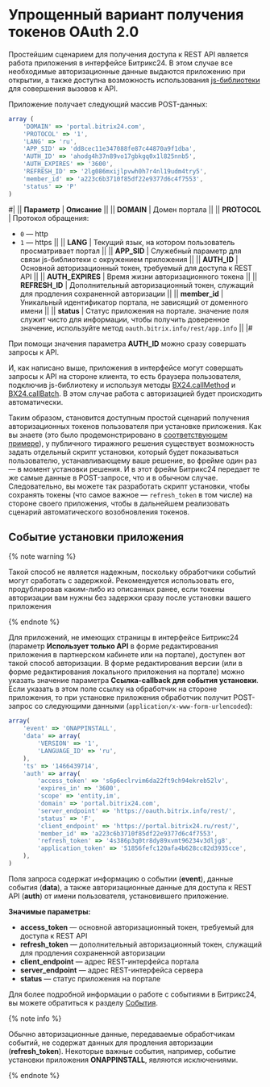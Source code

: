 # Упрощенный вариант получения токенов OAuth 2.0

Простейшим сценарием для получения доступа к REST API является работа приложения в интерфейсе Битрикс24. В этом случае все необходимые авторизационные данные выдаются приложению при открытии, а также доступна возможность использования [js-библиотеки](../bx24-js-sdk/index.md) для совершения вызовов к API.

Приложение получает следующий массив POST-данных:

```js
array (
    'DOMAIN' => 'portal.bitrix24.com',
    'PROTOCOL' => '1',
    'LANG' => 'ru',
    'APP_SID' => 'dd8cec11e347088fe87c44870a9f1dba',
    'AUTH_ID' => 'ahodg4h37n89vo17gbkgq0x1l825nnb5',
    'AUTH_EXPIRES' => '3600',
    'REFRESH_ID' => '2lg086mxijlpvwh0h7r4nl19udm4try5',
    'member_id' => 'a223c6b3710f85df22e9377d6c4f7553',
    'status' => 'P'
)
```

#|
|| **Параметр** | **Описание** ||
|| **DOMAIN** | Домен портала ||
|| **PROTOCOL** | Протокол обращения:
- `0` — http
- `1` — https
||
|| **LANG** | Текущий язык, на котором пользователь просматривает портал ||
|| **APP_SID** | Служебный параметр для связи js-библиотеки с окружением приложения ||
|| **AUTH_ID** | Основной авторизационный токен, требуемый для доступа к REST API ||
|| **AUTH_EXPIRES** | Время жизни авторизационного токена ||
|| **REFRESH_ID** | Дополнительный авторизационный токен, служащий для продления сохраненной авторизации ||
|| **member_id** | Уникальный идентификатор портала, не зависящий от доменного имени ||
|| **status** | Статус приложения на портале. значение поля служит чисто для информации, чтобы получить доверенное значение, используйте метод `oauth.bitrix.info/rest/app.info` ||
|#

При помощи значения параметра **AUTH_ID** можно сразу совершать запросы к API.

И, как написано выше, приложения в интерфейсе могут совершать запросы к API на стороне клиента, то есть браузера пользователя, подключив js-библиотеку и используя методы [BX24.callMethod](../bx24-js-sdk/how-to-call-rest-methods/bx24-call-method.md) и [BX24.callBatch](../bx24-js-sdk/how-to-call-rest-methods/bx24-call-batch.md). В этом случае работа с авторизацией будет происходить автоматически.

Таким образом, становится доступным простой сценарий получения авторизационных токенов пользователя при установке приложения. Как вы знаете (это было продемонстрировано в [соответствующем примере](../app-installation/local-apps/installation-master.md)), у публичного тиражного решения существует возможность задать отдельный скрипт установки, который будет показываться пользователю, устанавливающему ваше решение, во фрейме один раз — в момент установки решения. И в этот фрейм Битрикс24 передает те же самые данные в POST-запросе, что и в обычном случае. Следовательно, вы можете так разработать скрипт установки, чтобы сохранять токены (что самое важное — `refresh_token` в том числе) на стороне своего приложения, чтобы в дальнейшем реализовать сценарий автоматического возобновления токенов.

## Событие установки приложения

{% note warning %}

Такой способ не является надежным, поскольку обработчики событий могут сработать с задержкой. Рекомендуется использовать его, продублировав каким-либо из описанных ранее, если токены авторизации вам нужны без задержки сразу после установки вашего приложения

{% endnote %}

Для приложений, не имеющих страницы в интерфейсе Битрикс24 (параметр **Использует только API** в форме редактирования приложения в партнерском кабинете или на портале), доступен вот такой способ авторизации. В форме редактирования версии (или в форме редактирования локального приложения на портале) можно указать значение параметра **Ссылка-callback для события установки**. Если указать в этом поле ссылку на обработчик на стороне приложения, то при установке приложения обработчик получит POST-запрос со следующими данными (`application/x-www-form-urlencoded`):

```js
array(
    'event' => 'ONAPPINSTALL',
    'data' => array(
        'VERSION' => '1',
        'LANGUAGE_ID' => 'ru',
    ),
    'ts' => '1466439714',
    'auth' => array(
        'access_token' => 's6p6eclrvim6da22ft9ch94ekreb52lv',
        'expires_in' => '3600',
        'scope' => 'entity,im',
        'domain' => 'portal.bitrix24.com',
        'server_endpoint' => 'https://oauth.bitrix.info/rest/',
        'status' => 'F',
        'client_endpoint' => 'https://portal.bitrix24.ru/rest/',
        'member_id' => 'a223c6b3710f85df22e9377d6c4f7553',
        'refresh_token' => '4s386p3q0tr8dy89xvmt96234v3dljg8',
        'application_token' => '51856fefc120afa4b628cc82d3935cce',
    ),
)
```

Поля запроса содержат информацию о событии (**event**), данные события (**data**), а также авторизационные данные для доступа к REST API (**auth**) от имени пользователя, установившего приложение.

**Значимые параметры:**

- **access_token** — основной авторизационный токен, требуемый для доступа к REST API
- **refresh_token** — дополнительный авторизационный токен, служащий для продления сохраненной авторизации
- **client_endpoint** — адрес REST-интерфейса портала
- **server_endpoint** — адрес REST-интерфейса сервера
- **status** — статус приложения на портале

Для более подробной информации о работе с событиями в Битрикс24, вы можете обратиться к разделу [События](../events/index.md).

{% note info %}

Обычно авторизационные данные, передаваемые обработчикам событий, не содержат данных для продления авторизации (**refresh_token**). Некоторые важные события, например, событие установки приложения **ONAPPINSTALL**, являются исключениями.

{% endnote %}